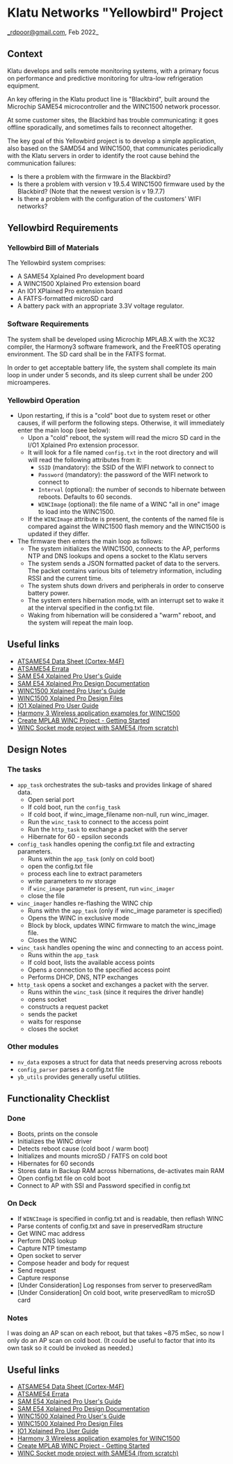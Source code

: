# Klatu Networks "Yellowbird" Project
_rdpoor@gmail.com, Feb 2022_

## Context
Klatu develops and sells remote monitoring systems, with a primary focus on
performance and predictive monitoring for ultra-low refrigeration equipment.

An key offering in the Klatu product line is "Blackbird", built around the
Microchip SAME54 microcontroller and the WINC1500 network processor.

At some customer sites, the Blackbird has trouble communicating: it goes offline
sporadically, and sometimes fails to reconnect altogether.

The key goal of this Yellowbird project is to develop a simple application, also
based on the SAMD54 and WINC1500, that communicates periodically with the Klatu
servers in order to identify the root cause behind the communication failures:

* Is there a problem with the firmware in the Blackbird?
* Is there a problem with version v 19.5.4 WINC1500 firmware used by the
Blackbird?  (Note that the newest version is v 19.7.7)
* Is there a problem with the configuration of the customers' WIFI networks?

## Yellowbird Requirements

### Yellowbird Bill of Materials

The Yellowbird system comprises:
* A SAME54 Xplained Pro development board
* A WINC1500 Xplained Pro extension board
* An IO1 XPlained Pro extension board
* A FATFS-formatted microSD card
* A battery pack with an appropriate 3.3V voltage regulator.

### Software Requirements

The system shall be developed using Microchip MPLAB.X with the XC32 compiler,
the Harmony3 software framework, and the FreeRTOS operating environment.  The
SD card shall be in the FATFS format.

In order to get acceptable battery life, the system shall complete its main loop
in under under 5 seconds, and its sleep current shall be under 200 microamperes.

### Yellowbird Operation

* Upon restarting, if this is a "cold" boot due to system reset or other causes,
if will perform the following steps.  Otherwise, it will immediately enter the
main loop (see below):
  * Upon a "cold" reboot, the system will read the micro SD card in the I/O1
  Xplained Pro extension processor.
  * It will look for a file named `config.txt` in the root directory and will
  will read the following attributes from it:
    * `SSID` (mandatory): the SSID of the WIFI network to connect to
    * `Password` (mandatory): the password of the WIFI network to connect to
    * `Interval` (optional): the number of seconds to hibernate between reboots.
    Defaults to 60 seconds.
    * `WINCImage` (optional): the file name of a WINC "all in one" image to load
    into the WINC1500.
  * If the `WINCImage` attribute is present, the contents of the named file is
  compared against the WINC1500 flash memory and the WINC1500 is updated if they
  differ.
* The firmware then enters the main loop as follows:
  * The system initializes the WINC1500, connects to the AP, performs NTP and
  DNS lookups and opens a socket to the Klatu servers
  * The system sends a JSON formatted packet of data to the servers.  The packet
  contains various bits of telemetry information, including RSSI and the current
  time.
  * The system shuts down drivers and peripherals in order to conserve battery
  power.
  * The system enters hibernation mode, with an interrupt set to wake it at the
  interval specified in the config.txt file.
  * Waking from hibernation will be considered a "warm" reboot, and the system
  will repeat the main loop.

## Useful links

* [ATSAME54 Data Sheet (Cortex-M4F)](http://ww1.microchip.com/downloads/en/DeviceDoc/SAM_D5xE5x_Family_Data_Sheet_DS60001507F.pdf)
* [ATSAME54 Errata](http://ww1.microchip.com/downloads/en/DeviceDoc/SAM-D5x-E5x-Family-Silicon-Errata-DS80000748K.pdf)
* [SAM E54 Xplained Pro User's Guide](https://ww1.microchip.com/downloads/en/DeviceDoc/70005321A.pdf)
* [SAM E54 Xplained Pro Design Documentation](https://ww1.microchip.com/downloads/en/DeviceDoc/SAM-E54-Xplained-Pro-Design-Documentaion-rev9.zip)
* [WINC1500 Xplained Pro User's Guide](https://ww1.microchip.com/downloads/en/DeviceDoc/50002616A.pdf)
* [WINC1500 Xplained Pro Design Files](https://ww1.microchip.com/downloads/en/DeviceDoc/Atmel-42388-ATWINC1500-Xplained-Pro_UserGuide.zip)
* [IO1 Xplained Pro User Guide](https://ww1.microchip.com/downloads/en/DeviceDoc/Atmel-42078-IO1-Xplained-Pro_User-Guide.pdf)
* [Harmony 3 Wireless application examples for WINC1500](https://microchip-mplab-harmony.github.io/wireless_apps_winc1500/)
* [Create MPLAB WINC Project - Getting Started](https://microchip-mplab-harmony.github.io/wireless_apps_winc1500/apps/getting_started/create_winc_project_from_scratch.html)
* [WINC Socket mode project with SAME54 (from scratch)](https://microchip-mplab-harmony.github.io/wireless_apps_winc1500/apps/wifi_socket_demos/winc_same54_socketmode_from_scratch.html)

## Design Notes

### The tasks

* `app_task` orchestrates the sub-tasks and provides linkage of shared data.
  * Open serial port
  * If cold boot, run the `config_task`
  * If cold boot, if winc_image_filename non-null, run winc_imager.
  * Run the `winc_task` to connect to the access point
  * Run the `http_task` to exchange a packet with the server
  * Hibernate for 60 - epsilon seconds
* `config_task` handles opening the config.txt file and extracting parameters.
  * Runs within the `app_task` (only on cold boot)
  * open the config.txt file
  * process each line to extract parameters
  * write parameters to nv storage
  * if `winc_image` parameter is present, run `winc_imager`
  * close the file
* `winc_imager` handles re-flashing the WINC chip
  * Runs withn the `app_task` (only if winc_image parameter is specified)
  * Opens the WINC in exclusive mode
  * Block by block, updates WINC firmware to match the winc_image file.
  * Closes the WINC
* `winc_task` handles opening the winc and connecting to an access point.
  * Runs within the `app_task`
  * If cold boot, lists the available access points
  * Opens a connection to the specified access point
  * Performs DHCP, DNS, NTP exchanges
* `http_task` opens a socket and exchanges a packet with the server.
  * Runs within the `winc_task` (since it requires the driver handle)
  * opens socket
  * constructs a request packet
  * sends the packet
  * waits for response
  * closes the socket

### Other modules

* `nv_data` exposes a struct for data that needs preserving across reboots
* `config_parser` parses a config.txt file
* `yb_utils` provides generally useful utilities.

## Functionality Checklist

### Done

* Boots, prints on the console
* Initializes the WINC driver
* Detects reboot cause (cold boot / warm boot)
* Initializes and mounts microSD / FATFS on cold boot
* Hibernates for 60 seconds
* Stores data in Backup RAM across hibernations, de-activates main RAM
* Open config.txt file on cold boot
* Connect to AP with SSI and Password specified in config.txt

### On Deck

* If `WINCImage` is specified in config.txt and is readable, then reflash WINC
* Parse contents of config.txt and save in preservedRam structure
* Get WINC mac address
* Perform DNS lookup
* Capture NTP timestamp
* Open socket to server
* Compose header and body for request
* Send request
* Capture response
* [Under Consideration] Log responses from server to preservedRam
* [Under Consideration] On cold boot, write preservedRam to microSD card

### Notes

I was doing an AP scan on each reboot, but that takes ~875 mSec, so now I only
do an AP scan on cold boot.  (It could be useful to factor that into its own
task so it could be invoked as needed.)


## Useful links

* [ATSAME54 Data Sheet (Cortex-M4F)](http://ww1.microchip.com/downloads/en/DeviceDoc/SAM_D5xE5x_Family_Data_Sheet_DS60001507F.pdf)
* [ATSAME54 Errata](http://ww1.microchip.com/downloads/en/DeviceDoc/SAM-D5x-E5x-Family-Silicon-Errata-DS80000748K.pdf)
* [SAM E54 Xplained Pro User's Guide](https://ww1.microchip.com/downloads/en/DeviceDoc/70005321A.pdf)
* [SAM E54 Xplained Pro Design Documentation](https://ww1.microchip.com/downloads/en/DeviceDoc/SAM-E54-Xplained-Pro-Design-Documentaion-rev9.zip)
* [WINC1500 Xplained Pro User's Guide](https://ww1.microchip.com/downloads/en/DeviceDoc/50002616A.pdf)
* [WINC1500 Xplained Pro Design Files](https://ww1.microchip.com/downloads/en/DeviceDoc/Atmel-42388-ATWINC1500-Xplained-Pro_UserGuide.zip)
* [IO1 Xplained Pro User Guide](https://ww1.microchip.com/downloads/en/DeviceDoc/Atmel-42078-IO1-Xplained-Pro_User-Guide.pdf)
* [Harmony 3 Wireless application examples for WINC1500](https://microchip-mplab-harmony.github.io/wireless_apps_winc1500/)
* [Create MPLAB WINC Project - Getting Started](https://microchip-mplab-harmony.github.io/wireless_apps_winc1500/apps/getting_started/create_winc_project_from_scratch.html)
* [WINC Socket mode project with SAME54 (from scratch)](https://microchip-mplab-harmony.github.io/wireless_apps_winc1500/apps/wifi_socket_demos/winc_same54_socketmode_from_scratch.html)
